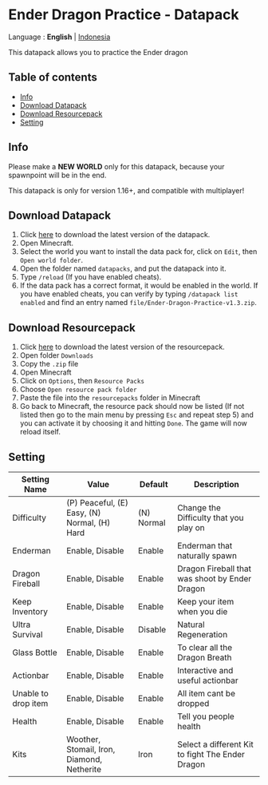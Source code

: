 # Ender Dragon Practice - Datapack

Language : **English** | [Indonesia](README-id.md "Indonesia")

This datapack allows you to practice the Ender dragon

## Table of contents

-   [Info](#info)
-   [Download Datapack](#download-datapack)
-   [Download Resourcepack](#download-resourcepack)
-   [Setting](#setting)

## Info

Please make a **NEW WORLD** only for this datapack, because your spawnpoint will be in the end.

This datapack is only for version 1.16+, and compatible with multiplayer!

## Download Datapack

1. Click [here](https://github.com/barraIhsan/enderdragon/releases/download/v1.3/Ender-Dragon-Practice-v1.3.zip "Download the latest version of the datapack") to download the latest version of the datapack.
2. Open Minecraft.
3. Select the world you want to install the data pack for, click on `Edit`, then `Open world folder`.
4. Open the folder named `datapacks`, and put the datapack into it.
5. Type `/reload` (If you have enabled cheats).
6. If the data pack has a correct format, it would be enabled in the world. If you have enabled cheats, you can verify by typing `/datapack list enabled` and find an entry named `file/Ender-Dragon-Practice-v1.3.zip`.

## Download Resourcepack

1. Click [here](https://github.com/barraIhsan/enderdragon/releases/download/v1.3/Ender-Dragon-Practice-v1.3.zip "Download the latest version of the resourcepack") to download the latest version of the resourcepack.
2. Open folder `Downloads`
3. Copy the `.zip` file
4. Open Minecraft
5. Click on `Options`, then `Resource Packs`
6. Choose `Open resource pack folder`
7. Paste the file into the `resourcepacks` folder in Minecraft
8. Go back to Minecraft, the resource pack should now be listed (If not listed then go to the main menu by pressing `Esc` and repeat step 5) and you can activate it by choosing it and hitting `Done`. The game will now reload itself.

## Setting

| Setting Name        | Value                                        | Default    | Description                                      |
| ------------------- | -------------------------------------------- | ---------- | ------------------------------------------------ |
| Difficulty          | (P) Peaceful, (E) Easy, (N) Normal, (H) Hard | (N) Normal | Change the Difficulty that you play on           |
| Enderman            | Enable, Disable                              | Enable     | Enderman that naturally spawn                    |
| Dragon Fireball     | Enable, Disable                              | Enable     | Dragon Fireball that was shoot by Ender Dragon   |
| Keep Inventory      | Enable, Disable                              | Enable     | Keep your item when you die                      |
| Ultra Survival      | Enable, Disable                              | Disable    | Natural Regeneration                             |
| Glass Bottle        | Enable, Disable                              | Enable     | To clear all the Dragon Breath                   |
| Actionbar           | Enable, Disable                              | Enable     | Interactive and useful actionbar                 |
| Unable to drop item | Enable, Disable                              | Enable     | All item cant be dropped                         |
| Health              | Enable, Disable                              | Enable     | Tell you people health                           |
| Kits                | Woother, Stomail, Iron, Diamond, Netherite   | Iron       | Select a different Kit to fight The Ender Dragon |
